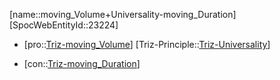 ﻿---
type: TrizContradiction
aliases:
- moving_Volume+Universality-moving_Duration
license: CC BY-SA 4.0
copyright: https://github.com/SpocWeb
IsDeleted: false
IsReadOnly: false
Confidential: public
tags: 
- Triz/Contradiction
---
[name::moving_Volume+Universality-moving_Duration]
[SpocWebEntityId::23224]
+ [pro::[Triz-moving_Volume](tech/Triz/Parameter/Triz-moving_Volume.md)]
[Triz-Principle::[Triz-Universality](tech/Triz/Principle/Triz-Universality.md)]
- [con::[Triz-moving_Duration](tech/Triz/Parameter/Triz-moving_Duration.md)]

